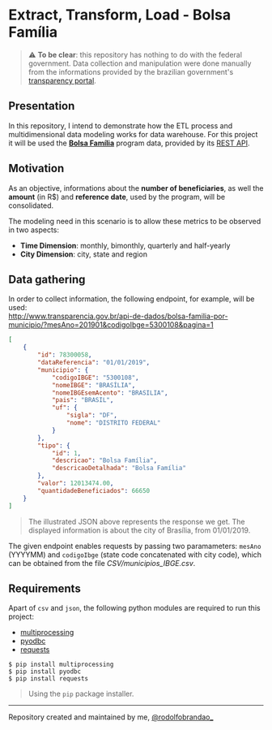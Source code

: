 # Extract, Transform, Load - Bolsa Família

> :warning: __To be clear__: this repository has nothing to do with the federal government. Data collection and manipulation were done manually from the informations provided by the brazilian government's [transparency portal](http://www.transparencia.gov.br/).

## Presentation
In this repository, I intend to demonstrate how the ETL process and multidimensional data modeling works for data warehouse. For this project it will be used the [__Bolsa Família__](http://www.caixa.gov.br/programas-sociais/bolsa-familia/Paginas/default.aspx) program data, provided by its [REST API](http://www.transparencia.gov.br/swagger-ui.html).

## Motivation
As an objective, informations about the __number of beneficiaries__, as well the __amount__ (in R$) and __reference date__, used by the program, will be consolidated.

The modeling need in this scenario is to allow these metrics to be observed in two aspects:
+ __Time Dimension__: monthly, bimonthly, quarterly and half-yearly
+ __City Dimension__: city, state and region

## Data gathering
In order to collect information, the following endpoint, for example, will be used:\
http://www.transparencia.gov.br/api-de-dados/bolsa-familia-por-municipio/?mesAno=201901&codigoIbge=5300108&pagina=1

```json
[
    {
        "id": 78300058,
        "dataReferencia": "01/01/2019",
        "municipio": {
            "codigoIBGE": "5300108",
            "nomeIBGE": "BRASÍLIA",
            "nomeIBGEsemAcento": "BRASILIA",
            "pais": "BRASIL",
            "uf": {
                "sigla": "DF",
                "nome": "DISTRITO FEDERAL"
            }
        },
        "tipo": {
            "id": 1,
            "descricao": "Bolsa Família",
            "descricaoDetalhada": "Bolsa Família"
        },
        "valor": 12013474.00,
        "quantidadeBeneficiados": 66650
    }
]
```
> The illustrated JSON above represents the response we get. The displayed information is about the city of Brasília, from 01/01/2019.

The given endpoint enables requests by passing two paramameters: `mesAno` (YYYYMM) and `codigoIbge` (state code concatenated with city code), which can be obtained from the file _CSV/municipios_IBGE.csv_.

## Requirements
Apart of `csv` and `json`, the following python modules are required to run this project:
+ [multiprocessing](https://pypi.org/project/multiprocessing/)
+ [pyodbc](https://pypi.org/project/pyodbc/)
+ [requests](https://pypi.org/project/requests/)
```
$ pip install multiprocessing
$ pip install pyodbc
$ pip install requests
```
> Using the `pip` package installer.
---
Repository created and maintained by me, [@rodolfobrandao_](https://twitter.com/rodolfobrandao_)
